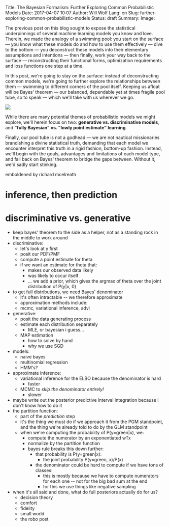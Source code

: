 Title: The Bayesian Formalism: Further Exploring Common Probabilistic Models
Date: 2017-04-07 10:07
Author: Will Wolf
Lang: en
Slug: further-exploring-common-probabilistic-models
Status: draft
Summary:
Image:

The previous post on this blog sought to expose the statistical underpinnings of several machine learning models you know and love. Therein, we made the analogy of a swimming pool: you start on the surface — you know what these models do and how to use them effectively — dive to the bottom — you deconstruct these models into their elementary assumptions and intentions — then finally, work your way back to the surface — reconstructing their functional forms, optimization requirements and loss functions one step at a time.

In this post, we're going to stay on the surface: instead of deconstructing common models, we're going to further explore the relationships between them — swimming to different corners of the pool itself. Keeping us afloat will be Bayes' theorem — our balanced, dependable yet at times fragile pool tube, so to speak — which we'll take with us wherever we go.

![](http://www.yourfaxlesspaydayloan.com/wp-content/uploads/2014/05/inner_tube.png)

While there are many potential themes of probabilistic models we might explore, we'll herein focus on two: **generative vs. discriminative models**, and **"fully Bayesian" vs. "lowly point estimate" learning**.

Finally, our pool tube is not a godhead — we are not nautical missionaries brandishing a divine statistical truth, demanding that each model we encounter interpret this truth in a rigid fashion, bottom-up fashion. Instead, we'll begin with the goals, advantages and limitations of each model type, and fall back on Bayes' theorem to bridge the gaps between. Without it, we'd sadly start stinking.

emboldened by richard mcelreath

# inference, then prediction

# discriminative vs. generative
- keep bayes' theorem to the side as a helper, not as a standing rock in the middle to work around
- discriminative:
  - let's look at y first
  - posit our PDF/PMF
  - compute a point estimate for theta
  - if we want an estimate for theta that:
    - makes our observed data likely
    - was likely to occur itself
    - ... we add a prior, which gives the argmax of theta over the joint distribution of P(y|x, 0)
- to get full distributions, we need Bayes' denominator
  - it's often intractable -- we therefore approximate
  - approximation methods include:
  - mcmc, variational inference, advi
- generative:
  - posit the data generating process
  - estimate each distribution separately
    - MLE, or bayesian i guess...
  - MAP estimation
    - how to solve by hand
    - why we use SGD
- models:
  - naive bayes
  - multinomial regression
  - HMM's?
- approximate inference:
  - variational inference for the ELBO because the denominator is hard
    - faster
  - MCMC to *skip the denominator entirely!*
    - slower
- maybe write out the posterior predictive interval integration because i don't know how to do it
- the partition function:
  - part of the *prediction* step
  - it's the thing we must do if we approach it from the PGM standpoint, and the thing we're already told to do by the GLM standpoint
  - when we're computing the probability of P(y=green|x), we:
    - compute the numerator by an exponentiated wTx
    - normalize by the partition function
    - bayes rule breaks this down further:
      - that probability is P(y=green|x):
        - the joint probability P(y=green, x)/P(x)
      - the denominator could be hard to compute if we have tons of classes:
        - this is mostly because we have to compute numerators for each one -- not for the big bad sum at the end
        - for this we use things like negative sampling
- when it's all said and done, what do full posteriors actually do for us?
  - decision theory
  - comfort
  - fidelity
  - small world
  - the robo post
